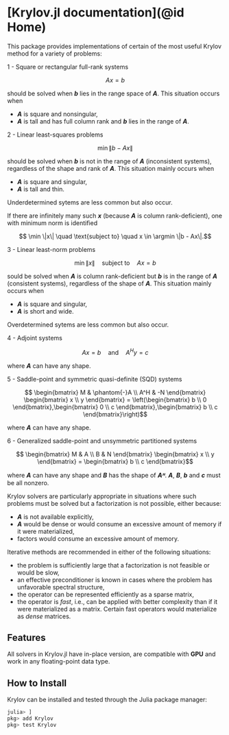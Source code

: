 # [Krylov.jl documentation](@id Home)

This package provides implementations of certain of the most useful Krylov method for a variety of problems:

1 - Square or rectangular full-rank systems

```math
  Ax = b
```

should be solved when **_b_** lies in the range space of **_A_**. This situation occurs when
  * **_A_** is square and nonsingular,
  * **_A_** is tall and has full column rank and **_b_** lies in the range of **_A_**.

2 - Linear least-squares problems

```math
  \min \|b - Ax\|
```

should be solved when **_b_** is not in the range of **_A_** (inconsistent systems), regardless of the shape and rank of **_A_**. This situation mainly occurs when
  * **_A_** is square and singular,
  * **_A_** is tall and thin.

Underdetermined sytems are less common but also occur.

If there are infinitely many such **_x_** (because **_A_** is column rank-deficient), one with minimum norm is identified

```math
  \min \|x\| \quad \text{subject to} \quad x \in \argmin \|b - Ax\|.
```

3 - Linear least-norm problems

```math
  \min \|x\| \quad \text{subject to} \quad Ax = b
```

sould be solved when **_A_** is column rank-deficient but **_b_** is in the range of **_A_** (consistent systems), regardless of the shape of **_A_**.
This situation mainly occurs when
  * **_A_** is square and singular,
  * **_A_** is short and wide.

Overdetermined sytems are less common but also occur.

4 - Adjoint systems

```math
  Ax = b \quad \text{and} \quad A^H y = c
```

where **_A_** can have any shape.

5 - Saddle-point and symmetric quasi-definite (SQD) systems

```math
  \begin{bmatrix} M & \phantom{-}A \\ A^H & -N \end{bmatrix} \begin{bmatrix} x \\ y \end{bmatrix} = \left(\begin{bmatrix} b \\ 0 \end{bmatrix},\begin{bmatrix} 0 \\ c \end{bmatrix},\begin{bmatrix} b \\ c \end{bmatrix}\right)
```

where **_A_** can have any shape.

6 - Generalized saddle-point and unsymmetric partitioned systems

```math
  \begin{bmatrix} M & A \\ B & N \end{bmatrix} \begin{bmatrix} x \\ y \end{bmatrix} = \begin{bmatrix} b \\ c \end{bmatrix}
```

where **_A_** can have any shape and **_B_** has the shape of **_Aᴴ_**.
**_A_**, **_B_**, **_b_** and **_c_** must be all nonzero.

Krylov solvers are particularly appropriate in situations where such problems must be solved but a factorization is not possible, either because:
* **_A_** is not available explicitly,
* **_A_** would be dense or would consume an excessive amount of memory if it were materialized,
* factors would consume an excessive amount of memory.

Iterative methods are recommended in either of the following situations:
* the problem is sufficiently large that a factorization is not feasible or would be slow,
* an effective preconditioner is known in cases where the problem has unfavorable spectral structure,
* the operator can be represented efficiently as a sparse matrix,
* the operator is *fast*, i.e., can be applied with better complexity than if it were materialized as a matrix. Certain fast operators would materialize as *dense* matrices.

## Features

All solvers in Krylov.jl have in-place version, are compatible with **GPU** and work in any floating-point data type.

## How to Install

Krylov can be installed and tested through the Julia package manager:

```julia
julia> ]
pkg> add Krylov
pkg> test Krylov
```
